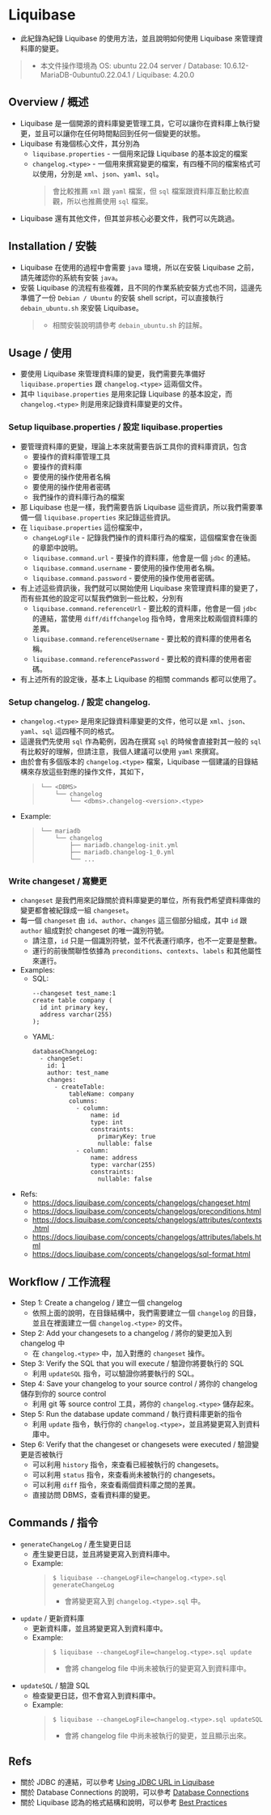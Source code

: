 # Liquibase
* 此紀錄為紀錄 Liquibase 的使用方法，並且說明如何使用 Liquibase 來管理資料庫的變更。
> * 本文件操作環境為 OS: ubuntu 22.04 server / Database: 10.6.12-MariaDB-0ubuntu0.22.04.1 / Liquibase: 4.20.0


## Overview / 概述
* Liquibase 是一個開源的資料庫變更管理工具，它可以讓你在資料庫上執行變更，並且可以讓你在任何時間點回到任何一個變更的狀態。
* Liquibase 有幾個核心文件，其分別為
  * `liquibase.properties` - 一個用來記錄 Liquibase 的基本設定的檔案
  * `changelog.<type>` - 一個用來撰寫變更的檔案，有四種不同的檔案格式可以使用，分別是 `xml`、`json`、`yaml`、`sql`。
    > 會比較推薦 `xml` 跟 `yaml` 檔案，但 `sql` 檔案跟資料庫互動比較直觀，所以也推薦使用 `sql` 檔案。
* Liquibase 還有其他文件，但其並非核心必要文件，我們可以先跳過。


## Installation / 安裝
* Liquibase 在使用的過程中會需要 `java` 環境，所以在安裝 Liquibase 之前，請先確認你的系統有安裝 `java`。
* 安裝 Liquibase 的流程有些複雜，且不同的作業系統安裝方式也不同，這邊先準備了一份 `Debian / Ubuntu` 的安裝 shell script，可以直接執行 `debain_ubuntu.sh` 來安裝 Liquibase。
  > * 相關安裝說明請參考 `debain_ubuntu.sh` 的註解。

## Usage / 使用
* 要使用 Liquibase 來管理資料庫的變更，我們需要先準備好 `liquibase.properties` 跟 `changelog.<type>` 這兩個文件。
* 其中 `liquibase.properties` 是用來記錄 Liquibase 的基本設定，而 `changelog.<type>` 則是用來記錄資料庫變更的文件。

### Setup liquibase.properties / 設定 liquibase.properties
* 要管理資料庫的更變，理論上本來就需要告訴工具你的資料庫資訊，包含
  * 要操作的資料庫管理工具
  * 要操作的資料庫
  * 要使用的操作使用者名稱
  * 要使用的操作使用者密碼
  * 我們操作的資料庫行為的檔案
* 那 Liquibase 也是一樣，我們需要告訴 Liquibase 這些資訊，所以我們需要準備一個 `liquibase.properties` 來記錄這些資訊。
* 在 `liquibase.properties` 這份檔案中，
  * `changeLogFile` - 記錄我們操作的資料庫行為的檔案，這個檔案會在後面的章節中說明。
  * `liquibase.command.url` - 要操作的資料庫，他會是一個 `jdbc` 的連結。
  * `liquibase.command.username` - 要使用的操作使用者名稱。
  * `liquibase.command.password` - 要使用的操作使用者密碼。
* 有上述這些資訊後，我們就可以開始使用 Liquibase 來管理資料庫的變更了，而有些其他的設定可以幫我們做到一些比較，分別有
  * `liquibase.command.referenceUrl` - 要比較的資料庫，他會是一個 `jdbc` 的連結，當使用 `diff/diffchangelog` 指令時，會用來比較兩個資料庫的差異。
  * `liquibase.command.referenceUsername` - 要比較的資料庫的使用者名稱。
  * `liquibase.command.referencePassword` - 要比較的資料庫的使用者密碼。
* 有上述所有的設定後，基本上 Liquibase 的相關 commands 都可以使用了。

### Setup changelog.<type> / 設定 changelog.<type>
* `changelog.<type>` 是用來記錄資料庫變更的文件，他可以是 `xml`、`json`、`yaml`、`sql` 這四種不同的格式。
* 這邊我們先使用 `sql` 作為範例，因為在撰寫 `sql` 的時候會直接對其一般的 `sql` 有比較好的理解，但請注意，我個人建議可以使用 `yaml` 來撰寫。
* 由於會有多個版本的 `changelog.<type>` 檔案，Liquibase 一個建議的目錄結構來存放這些對應的操作文件，其如下，
    > ```markdown=
    > └── <DBMS>
    >     └── changelog
    >         └── <dbms>.changelog-<version>.<type>
    > ```
* Example:
    > ```markdown=
    > └── mariadb
    >     └── changelog
    >         ├── mariadb.changelog-init.yml
    >         ├── mariadb.changelog-1_0.yml
    >         └── ...
    > ```

### Write changeset / 寫變更
* `changeset` 是我們用來記錄關於資料庫變更的單位，所有我們希望資料庫做的變更都會被紀錄成一組 `changeset`。
* 每一個 `changeset` 由 `id`、`author`、`changes` 這三個部分組成，其中 `id` 跟 `author` 組成對於 changeset 的唯一識別符號。
  * 請注意，`id` 只是一個識別符號，並不代表運行順序，也不一定要是整數。
  * 運行的前後關聯性依據為 `preconditions`、`contexts`、`labels` 和其他屬性來運行。
* Examples:
  * SQL:
    ```sql=
    --changeset test_name:1
    create table company (
      id int primary key,
      address varchar(255)
    );
    ```
  * YAML:
    ```yaml=
    databaseChangeLog:
      - changeSet:
        id: 1
        author: test_name
        changes:
          - createTable:
              tableName: company
              columns:
                - column:
                    name: id
                    type: int
                    constraints:
                      primaryKey: true
                      nullable: false
                - column:
                    name: address
                    type: varchar(255)
                    constraints:
                      nullable: false
    ```
* Refs:
  * https://docs.liquibase.com/concepts/changelogs/changeset.html
  * https://docs.liquibase.com/concepts/changelogs/preconditions.html
  * https://docs.liquibase.com/concepts/changelogs/attributes/contexts.html
  * https://docs.liquibase.com/concepts/changelogs/attributes/labels.html
  * https://docs.liquibase.com/concepts/changelogs/sql-format.html

## Workflow / 工作流程
* Step 1: Create a changelog / 建立一個 changelog
  * 依照上面的說明，在目錄結構中，我們需要建立一個 `changelog` 的目錄，並且在裡面建立一個 `changelog.<type>` 的文件。
* Step 2: Add your changesets to a changelog / 將你的變更加入到 changelog 中
  * 在 `changelog.<type>` 中，加入對應的 `changeset` 操作。
* Step 3: Verify the SQL that you will execute / 驗證你將要執行的 SQL
  * 利用 `updateSQL` 指令，可以驗證你將要執行的 SQL。
* Step 4: Save your changelog to your source control / 將你的 changelog 儲存到你的 source control
  * 利用 git 等 source control 工具，將你的 `changelog.<type>` 儲存起來。
* Step 5: Run the database update command / 執行資料庫更新的指令
  * 利用 `update` 指令，執行你的 `changelog.<type>`，並且將變更寫入到資料庫中。
* Step 6: Verify that the changeset or changesets were executed / 驗證變更是否被執行
  * 可以利用 `history` 指令，來查看已經被執行的 changesets。
  * 可以利用 `status` 指令，來查看尚未被執行的 changesets。
  * 可以利用 `diff` 指令，來查看兩個資料庫之間的差異。
  * 直接訪問 DBMS，查看資料庫的變更。

## Commands / 指令
* `generateChangeLog` / 產生變更日誌
  * 產生變更日誌，並且將變更寫入到資料庫中。
  * Example:
    > ```bash=
    > $ liquibase --changeLogFile=changelog.<type>.sql generateChangeLog
    > ```
    > * 會將變更寫入到 `changelog.<type>.sql` 中。
* `update` / 更新資料庫
  * 更新資料庫，並且將變更寫入到資料庫中。
  * Example:
    > ```bash=
    > $ liquibase --changeLogFile=changelog.<type>.sql update
    > ```
    > * 會將 changelog file 中尚未被執行的變更寫入到資料庫中。
* `updateSQL` / 驗證 SQL
  * 檢查變更日誌，但不會寫入到資料庫中。
  * Example:
    > ```bash=
    > $ liquibase --changeLogFile=changelog.<type>.sql updateSQL
    > ```
    > * 會將 changelog file 中尚未被執行的變更，並且顯示出來。


## Refs
* 關於 JDBC 的連結，可以參考 [Using JDBC URL in Liquibase](https://docs.liquibase.com/workflows/liquibase-community/using-jdbc-url-in-liquibase.html)
* 關於 Database Connections 的說明，可以參考 [Database Connections](https://docs.liquibase.com/concepts/connections/database-connections.html)
* 關於 Liquibase 認為的格式結構和說明，可以參考 [Best Practices](https://docs.liquibase.com/concepts/bestpractices.html)
<!-- 
https://docs.liquibase.com/concepts/tracking-tables/tracking-tables.html
https://docs.liquibase.com/concepts/liquibase-security.html
https://docs.liquibase.com/concepts/connections/liquibase-environment-variables.html
https://docs.liquibase.com/change-types/home.html
https://docs.liquibase.com/commands/home.html
https://docs.liquibase.com/start/install/tutorials/home.html
-->
